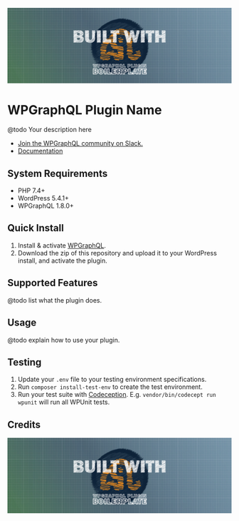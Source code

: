 ![WPGraphQL Plugin Name logo](./.wordpress-org/banner-1544x500.png)

# WPGraphQL Plugin Name

@todo Your description here

* [Join the WPGraphQL community on Slack.](https://join.slack.com/t/wp-graphql/shared_invite/zt-3vloo60z-PpJV2PFIwEathWDOxCTTLA)
* [Documentation](#usage)

## System Requirements

* PHP 7.4+
* WordPress 5.4.1+
* WPGraphQL 1.8.0+

## Quick Install

1. Install & activate [WPGraphQL](https://www.wpgraphql.com/).
2. Download the zip of this repository and upload it to your WordPress install, and activate the plugin.

## Supported Features

@todo list what the plugin does.

## Usage

@todo explain how to use your plugin.

## Testing

1. Update your `.env` file to your testing environment specifications.
2. Run `composer install-test-env` to create the test environment.
3. Run your test suite with [Codeception](https://codeception.com/docs/02-GettingStarted#Running-Tests).
E.g. `vendor/bin/codecept run wpunit` will run all WPUnit tests.

## Credits

<a href="https://github.com/AxeWP/wp-graphql-plugin-boilerplate">![Built with WPGraphQL Plugin Boilerplate](./assets/built-with.png)</a>
